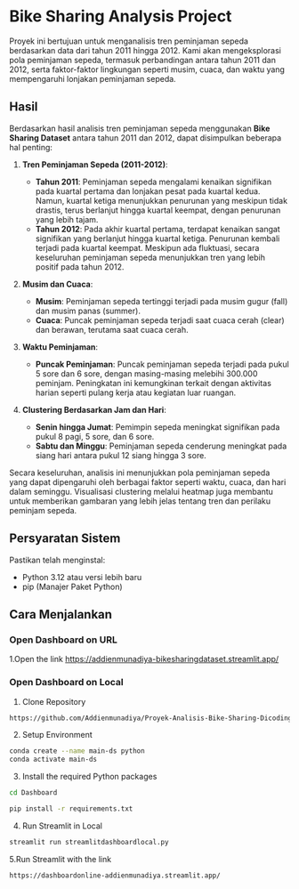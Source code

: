 # Bike Sharing Analysis Project
Proyek ini bertujuan untuk menganalisis tren peminjaman sepeda berdasarkan data dari tahun 2011 hingga 2012. Kami akan mengeksplorasi pola peminjaman sepeda, termasuk perbandingan antara tahun 2011 dan 2012, serta faktor-faktor lingkungan seperti musim, cuaca, dan waktu yang mempengaruhi lonjakan peminjaman sepeda.
## Hasil
Berdasarkan hasil analisis tren peminjaman sepeda menggunakan **Bike Sharing Dataset** antara tahun 2011 dan 2012, dapat disimpulkan beberapa hal penting:

1. **Tren Peminjaman Sepeda (2011-2012)**:
   - **Tahun 2011**: Peminjaman sepeda mengalami kenaikan signifikan pada kuartal pertama dan lonjakan pesat pada kuartal kedua. Namun, kuartal ketiga menunjukkan penurunan yang meskipun tidak drastis, terus berlanjut hingga kuartal keempat, dengan penurunan yang lebih tajam.
   - **Tahun 2012**: Pada akhir kuartal pertama, terdapat kenaikan sangat signifikan yang berlanjut hingga kuartal ketiga. Penurunan kembali terjadi pada kuartal keempat. Meskipun ada fluktuasi, secara keseluruhan peminjaman sepeda menunjukkan tren yang lebih positif pada tahun 2012.

2. **Musim dan Cuaca**:
   - **Musim**: Peminjaman sepeda tertinggi terjadi pada musim gugur (fall) dan musim panas (summer).
   - **Cuaca**: Puncak peminjaman sepeda terjadi saat cuaca cerah (clear) dan berawan, terutama saat cuaca cerah.

3. **Waktu Peminjaman**:
   - **Puncak Peminjaman**: Puncak peminjaman sepeda terjadi pada pukul 5 sore dan 6 sore, dengan masing-masing melebihi 300.000 peminjam. Peningkatan ini kemungkinan terkait dengan aktivitas harian seperti pulang kerja atau kegiatan luar ruangan.
   
4. **Clustering Berdasarkan Jam dan Hari**:
   - **Senin hingga Jumat**: Pemimpin sepeda meningkat signifikan pada pukul 8 pagi, 5 sore, dan 6 sore.
   - **Sabtu dan Minggu**: Peminjaman sepeda cenderung meningkat pada siang hari antara pukul 12 siang hingga 3 sore.

Secara keseluruhan, analisis ini menunjukkan pola peminjaman sepeda yang dapat dipengaruhi oleh berbagai faktor seperti waktu, cuaca, dan hari dalam seminggu. Visualisasi clustering melalui heatmap juga membantu untuk memberikan gambaran yang lebih jelas tentang tren dan perilaku peminjam sepeda.
## Persyaratan Sistem
Pastikan telah menginstal:
- Python 3.12 atau versi lebih baru
- pip (Manajer Paket Python)
## Cara Menjalankan
### Open Dashboard on URL 
1.Open the link https://addienmunadiya-bikesharingdataset.streamlit.app/
### Open Dashboard on Local 
1. Clone Repository
```bash
https://github.com/Addienmunadiya/Proyek-Analisis-Bike-Sharing-Dicoding
```
2. Setup Environment
```bash
conda create --name main-ds python
conda activate main-ds
```
3. Install the required Python packages
```bash
cd Dashboard
```
```bash
pip install -r requirements.txt
```
4. Run Streamlit in Local
```bash
streamlit run streamlitdashboardlocal.py
```
5.Run Streamlit with the link 
```bash
https://dashboardonline-addienmunadiya.streamlit.app/
```
